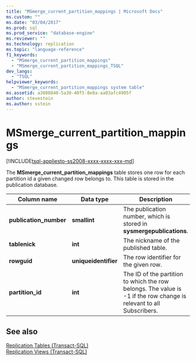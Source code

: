 ```yaml
---
title: "MSmerge_current_partition_mappings | Microsoft Docs"
ms.custom: ""
ms.date: "03/04/2017"
ms.prod: sql
ms.prod_service: "database-engine"
ms.reviewer: ""
ms.technology: replication
ms.topic: "language-reference"
f1_keywords: 
  - "MSmerge_current_partition_mappings"
  - "MSmerge_current_partition_mappings_TSQL"
dev_langs: 
  - "TSQL"
helpviewer_keywords: 
  - "MSmerge_current_partition_mappings system table"
ms.assetid: a3088840-5a30-40f5-8e8a-aa03afc4905f
author: stevestein
ms.author: sstein
---
```

# MSmerge_current_partition_mappings
[!INCLUDE[tsql-appliesto-ss2008-xxxx-xxxx-xxx-md](../../includes/tsql-appliesto-ss2008-xxxx-xxxx-xxx-md.md)]

  The **MSmerge_current_partition_mappings** table stores one row for each partition id a given changed row belongs to. This table is stored in the publication database.  
  
|Column name|Data type|Description|  
|-----------------|---------------|-----------------|  
|**publication_number**|**smallint**|The publication number, which is stored in **sysmergepublications**.|  
|**tablenick**|**int**|The nickname of the published table.|  
|**rowguid**|**uniqueidentifier**|The row identifier for the given row.|  
|**partition_id**|**int**|The ID of the partition to which the row belongs. The value is -1 if the row change is relevant to all Subscribers.|  
  
## See also  
 [Replication Tables &#40;Transact-SQL&#41;](../../relational-databases/system-tables/replication-tables-transact-sql.md)   
 [Replication Views &#40;Transact-SQL&#41;](../../relational-databases/system-views/replication-views-transact-sql.md)  
  
  

